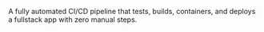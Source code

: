 A fully automated CI/CD pipeline that tests, builds, containers, and deploys a fullstack app with zero manual steps.
